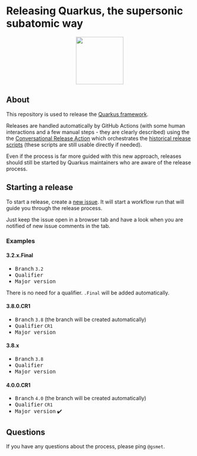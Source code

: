 # Releasing Quarkus, the supersonic subatomic way

<p align="center"><img src="https://design.jboss.org/quarkus/bot/final/images/quarkusbot_full.svg" width="128" height="128" /></p>

## About

This repository is used to release the [Quarkus framework](https://quarkus.io/).

Releases are handled automatically by GitHub Actions (with some human interactions and a few manual steps - they are clearly described) using the the [Conversational Release Action](https://github.com/quarkusio/conversational-release-action) which orchestrates the [historical release scripts](https://github.com/quarkusio/quarkus-release) (these scripts are still usable directly if needed).

Even if the process is far more guided with this new approach, releases should still be started by Quarkus maintainers who are aware of the release process.

## Starting a release

To start a release, create a [new issue](https://github.com/quarkus-release/release/issues/new?assignees=&labels=kind%2Frelease&projects=&template=release.yml).
It will start a workflow run that will guide you through the release process.

Just keep the issue open in a browser tab and have a look when you are notified of new issue comments in the tab.

### Examples

#### 3.2.x.Final

- <kbd>Branch</kbd> `3.2`
- <kbd>Qualifier</kbd>
- <kbd>Major version</kbd>

There is no need for a qualifier. `.Final` will be added automatically.

#### 3.8.0.CR1

- <kbd>Branch</kbd> `3.8` (the branch will be created automatically)
- <kbd>Qualifier</kbd> `CR1`
- <kbd>Major version</kbd>

#### 3.8.x

- <kbd>Branch</kbd> `3.8`
- <kbd>Qualifier</kbd>
- <kbd>Major version</kbd>

#### 4.0.0.CR1

- <kbd>Branch</kbd> `4.0` (the branch will be created automatically)
- <kbd>Qualifier</kbd> `CR1`
- <kbd>Major version</kbd> ✔️

## Questions

If you have any questions about the process, please ping `@gsmet`.
